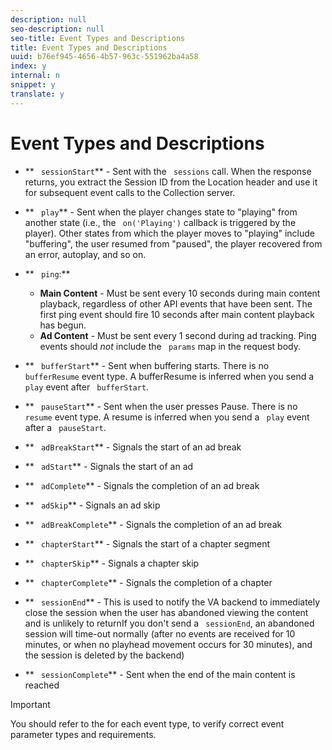 ```yaml
---
description: null
seo-description: null
seo-title: Event Types and Descriptions
title: Event Types and Descriptions
uuid: b76ef945-4656-4b57-963c-551962ba4a58
index: y
internal: n
snippet: y
translate: y
---
```


# Event Types and Descriptions


* ** ` sessionStart`** - Sent with the ` sessions` call. When the response returns, you extract the Session ID from the Location header and use it for subsequent event calls to the Collection server.
* ** ` play`** - Sent when the player changes state to "playing" from another state (i.e., the ` on('Playing')` callback is triggered by the player). Other states from which the player moves to "playing" include "buffering", the user resumed from "paused", the player recovered from an error, autoplay, and so on.
* ** ` ping`:** 
    * **Main Content** - Must be sent every 10 seconds during main content playback, regardless of other API events that have been sent. The first ping event should fire 10 seconds after main content playback has begun.
    * **Ad Content** - Must be sent every 1 second during ad tracking.
  Ping events should *not* include the ` params` map in the request body.

* ** ` bufferStart`** - Sent when buffering starts. There is no ` bufferResume` event type. A bufferResume is inferred when you send a ` play` event after ` bufferStart`.
* ** ` pauseStart`** - Sent when the user presses Pause. There is no ` resume` event type. A resume is inferred when you send a ` play` event after a ` pauseStart`.
* ** ` adBreakStart`** - Signals the start of an ad break
* ** ` adStart`** - Signals the start of an ad
* ** ` adComplete`** - Signals the completion of an ad break
* ** ` adSkip`** - Signals an ad skip
* ** ` adBreakComplete`** - Signals the completion of an ad break
* ** ` chapterStart`** - Signals the start of a chapter segment
* ** ` chapterSkip`** - Signals a chapter skip
* ** ` chapterComplete`** - Signals the completion of a chapter
* ** ` sessionEnd`** - This is used to notify the VA backend to immediately close the session when the user has abandoned viewing the content and is unlikely to returnIf you don't send a ` sessionEnd`, an abandoned session will time-out normally (after no events are received for 10 minutes, or when no playhead movement occurs for 30 minutes), and the session is deleted by the backend)

* ** ` sessionComplete`** - Sent when the end of the main content is reached


>[!IMPORTANT]
>
>You should refer to the[](../../c_vhl_col-api_overview/mc-api-ref/c_vhl_col-api_ref_json_validation.md) for each event type, to verify correct event parameter types and requirements.

